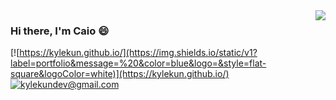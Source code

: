 <img align='right' src="https://github-readme-stats.vercel.app/api?username=kylekun&show_icons=true">

### Hi there, I'm Caio 😄

[![https://kylekun.github.io/](https://img.shields.io/static/v1?label=portfolio&message=%20&color=blue&logo=&style=flat-square&logoColor=white)](https://kylekun.github.io/)
[![kylekundev@gmail.com](https://img.shields.io/static/v1?label=e-mail&message=%20&color=red&logo=gmail&style=flat-square&logoColor=white)](mailto:kylekundev@gmail.com)




